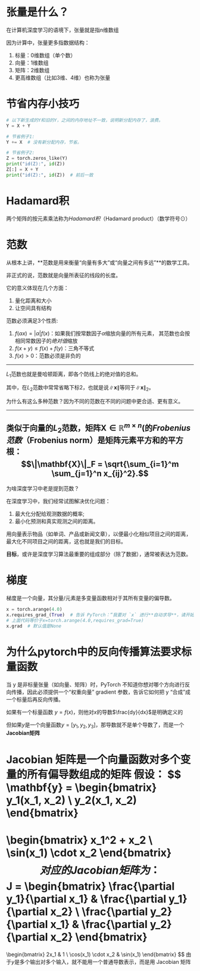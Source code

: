 # 张量是什么？

在计算机深度学习的语境下，张量就是指n维数组

因为计算中，张量更多指数据结构：
1. 标量：0维数组（单个数）
2. 向量：1维数组
3. 矩阵：2维数组
4. 更高维数组（比如3维、4维）也称为张量

# 节省内存小技巧

```python
# 以下新生成的Y和旧的Y，之间的内存地址不一致，说明新分配内存了，浪费。
Y = X + Y

# 节省例子1:
Y += X  # 没有新分配内存，节省。

# 节省例子2:
Z = torch.zeros_like(Y)
print("id(Z):", id(Z))
Z[:] = X + Y
print("id(Z):", id(Z))  # 前后一致
```

# Hadamard积

两个矩阵的按元素乘法称为$Hadamard积$（Hadamard product）（数学符号$⊙$）

# 范数

从根本上讲，**范数是用来衡量“向量有多大”或“向量之间有多远”**的数学工具。

非正式的说，范数就是向量所表征的线段的长度。

它的意义体现在几个方面：
1. 量化距离和大小
2. 让空间具有结构

范数必须满足3个性质:
1. $f( \alpha x)=|\alpha|f(x)$：如果我们按常数因子$\alpha$缩放向量的所有元素， 其范数也会按相同常数因子的*绝对值*缩放
2.  $f(x+y) \le f(x) + f(y)$：三角不等式
3.  $f(x)\gt 0$：范数必须是非负的

---

$L_1$范数也就是曼哈顿距离，即各个防线上的绝对值的总和。

其中，在$L_2$范数中常常省略下标$2$，也就是说$\|\mathbf{x}\|$等同于$\|\mathbf{x}\|_2$。

为什么有这么多种范数？因为不同的范数在不同的问题中更合适、更有意义。

---

类似于向量的$L_2$范数，**矩阵**$\mathbf{X} \in \mathbb{R}^{m \times n}$(**的*Frobenius范数*（Frobenius norm）是矩阵元素平方和的平方根：**
$$\|\mathbf{X}\|_F = \sqrt{\sum_{i=1}^m \sum_{j=1}^n x_{ij}^2}.$$
---

为啥深度学习中老是提到范数？

在深度学习中，我们经常试图解决优化问题： 
1. 最大化分配给观测数据的概率; 
2. 最小化预测和真实观测之间的距离。 

用向量表示物品（如单词、产品或新闻文章），以便最小化相似项目之间的距离，最大化不同项目之间的距离，这也就是我们的目标。

**目标**，或许是深度学习算法最重要的组成部分（除了数据），通常被表达为范数。

# 梯度

梯度是一个向量，其分量/元素是多变量函数相对于其所有变量的偏导数。

```python
x = torch.arange(4.0)
x.requires_grad_(True)  # 告诉 PyTorch：“我要对 `x` 进行**自动求导**，请开始追踪它的梯度”
# 上面代码等价于x=torch.arange(4.0,requires_grad=True)
x.grad  # 默认值是None

```

# 为什么pytorch中的反向传播算法要求标量函数

当 y 是非标量张量（如向量、矩阵）时，PyTorch 不知道你想对哪个方向进行反向传播，因此必须提供一个“权重向量” gradient 参数，告诉它如何把 y “合成”成一个标量后再反向传播。

如果有一个标量函数 $y=f(x)$，则他对$x$的导数$\frac{dy}{dx}$是明确定义的

但如果$y$是一个向量函数$y=[y_1,y_2,y_3]$，那导数就不是单个导数了，而是一个**Jacobian矩阵**

**Jacobian 矩阵**是一个向量函数对多个变量的所有偏导数组成的矩阵
假设：
$$ \mathbf{y} = 
\begin{bmatrix}
y_1(x_1, x_2) \\
y_2(x_1, x_2)
\end{bmatrix}
=
\begin{bmatrix}
x_1^2 + x_2 \\
\sin(x_1) \cdot x_2
\end{bmatrix}
$$
 对应的Jacobian矩阵为：
 $$
J = 
\begin{bmatrix}
\frac{\partial y_1}{\partial x_1} & \frac{\partial y_1}{\partial x_2} \\
\frac{\partial y_2}{\partial x_1} & \frac{\partial y_2}{\partial x_2}
\end{bmatrix}
=
\begin{bmatrix}
2x_1 & 1 \\
\cos(x_1) \cdot x_2 & \sin(x_1)
\end{bmatrix}
 $$
由于$y$是多个输出对多个输入，就不能用一个普通导数表示，而是用 Jacobian 矩阵
 
 